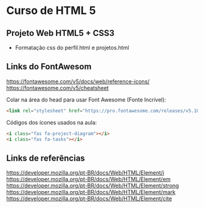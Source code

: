 # Curso de HTML 5

## Projeto Web HTML5 + CSS3

* Formatação css do perfil.html e projetos.html

## Links do FontAwesom
<https://fontawesome.com/v5/docs/web/reference-icons/>
<https://fontawesome.com/v5/cheatsheet>

Colar na área do head para usar Font Awesome (Fonte Incrível):
~~~html
<link rel="stylesheet" href="https://pro.fontawesome.com/releases/v5.10.0/css/all.css" crossorigin="anonymous" />
~~~

Códigos dos ícones usados na aula:
~~~html
<i class="fas fa-project-diagram"></i>
<i class="fas fa-tasks"></i>
~~~

## Links de referências
<https://developer.mozilla.org/pt-BR/docs/Web/HTML/Element/i>
<https://developer.mozilla.org/pt-BR/docs/Web/HTML/Element/em>
<https://developer.mozilla.org/pt-BR/docs/Web/HTML/Element/strong>
<https://developer.mozilla.org/pt-BR/docs/Web/HTML/Element/mark>
<https://developer.mozilla.org/pt-BR/docs/Web/HTML/Element/cite>
